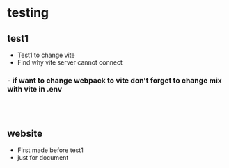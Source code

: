 # testing

## test1
- Test1 to change vite
- Find why vite server cannot connect

### - if want  to change webpack to vite don't forget to change mix with vite in .env

<br>
<br>

## website
- First made before test1
- just for document
